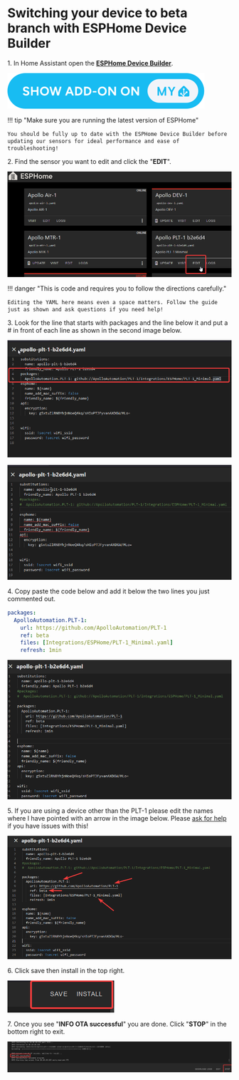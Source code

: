 # Switching your device to beta branch with ESPHome Device Builder

1\. In Home Assistant open the <a href="https://esphome.io/guides/getting_started_hassio.html" target="_blank" rel="noopener"><strong>ESPHome Device Builder</strong></a>.

[![](assets/esphome-addon-image.svg)](https://my.home-assistant.io/redirect/supervisor_addon/?addon=5c53de3b_esphome&amp;repository_url=https%3A%2F%2Fgithub.com%2Fesphome%2Fhome-assistant-addon)

!!! tip "Make sure you are running the latest version of ESPHome"

    You should be fully up to date with the ESPHome Device Builder before updating our sensors for ideal performance and ease of troubleshooting!

2\. Find the sensor you want to edit and click the "**EDIT**".

![](assets/switch-to-beta-pic-1.png)

!!! danger "This is code and requires you to follow the directions carefully."

    Editing the YAML here means even a space matters. Follow the guide just as shown and ask questions if you need help!

3\. Look for the line that starts with packages and the line below it and put a \# in front of each line as shown in the second image below.

![](assets/switch-to-beta-pic-2.png)

![](assets/switch-to-beta-pic-3.png)

4\. Copy paste the code below and add it below the two lines you just commented out.

```yaml
packages:
  ApolloAutomation.PLT-1:
    url: https://github.com/ApolloAutomation/PLT-1
    ref: beta
    files: [Integrations/ESPHome/PLT-1_Minimal.yaml]
    refresh: 1min
```

![](assets/switch-to-beta-pic-4.png)

5\. If you are using a device other than the PLT-1 please edit the names where I have pointed with an arrow in the image below. Please <a href="https://dsc.gg/apolloautomation" target="_blank" rel="noopener">ask for help</a> if you have issues with this!

![](assets/switch-to-beta-pic-5.png)

6\. Click save then install in the top right.

![](assets/switch-to-beta-pic-6.png)

7\. Once you see "**INFO OTA successful**" you are done. Click "**STOP**" in the bottom right to exit.

![](assets/switch-to-beta-pic-7.png)
